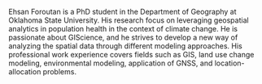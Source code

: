 Ehsan Foroutan is a PhD student in the Department of Geography at Oklahoma State University. His research focus on leveraging geospatial analytics in population health in the context of climate change. He is passionate about GIScience, and he strives to develop a new way of analyzing the spatial data through different modeling approaches. His professional work experience covers fields such as GIS, land use change modeling, environmental modeling, application of GNSS, and location-allocation problems. 
